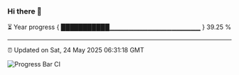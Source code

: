 ### Hi there 👋

⏳ Year progress { ███████████▁▁▁▁▁▁▁▁▁▁▁▁▁▁▁▁▁▁▁ } 39.25 %

---

⏰ Updated on Sat, 24 May 2025 06:31:18 GMT

![Progress Bar CI](https://github.com/ZhaoGui/ZhaoGui/workflows/Progress%20Bar%20CI/badge.svg)
